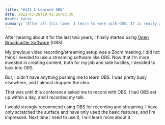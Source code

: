```yaml
---
title: "#141 I Learned OBS"
date: 2022-05-28T19:42:26+05:30
draft: false
summary: "After all this time, I learn to work with OBS. It is really amazing and I'm disappointed I didn't use it earlier."
---
```


After hearing about it for the last two years, I finally started using [Open Broadcaster Software](https://obsproject.com/) (OBS).

My previous video recording/streaming setup was a Zoom meeting. I did not think I needed to use a streaming software like OBS. Now that I'm more invested in creating content, both for my job and side hustles, I decided to look into OBS.

But, I didn't have anything pushing me to learn OBS. I was pretty busy elsewhere, and I almost dropped the idea.

That was until this conference asked me to record with OBS. I had OBS set up within a day, and I recorded my talk.

I would strongly recommend using OBS for recording and streaming. I have only scratched the surface and have only used the basic features, and I'm impressed. Next time I need to use it, I will learn more about it.
